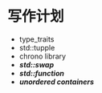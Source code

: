 # 写作计划

* type_traits
* std::tupple
* chrono library
* ***std::swap***
* ***std::function***
* ***unordered containers*** 


